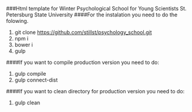 ###Html template for Winter Psychological School for Young Scientists St. Petersburg State University
####For the instalation you need to do the folowing.

1. git clone https://github.com/stillst/psychology_school.git
2. npm i
3. bower i
4. gulp 

####If you want to compile production version you need to do:
1. gulp compile
2. gulp connect-dist

####If you want to clean directory for production version you need to do:
1. gulp clean